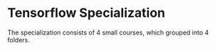 # Tensorflow Specialization

The specialization consists of 4 small courses, which grouped into 4 folders.
